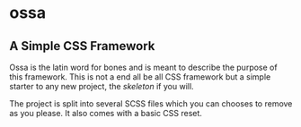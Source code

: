 # ossa
## A Simple CSS Framework

Ossa is the latin word for bones and is meant to describe the purpose of this framework.
This is not a end all be all CSS framework but a simple starter to any new project, the _skeleton_ if you will.

The project is split into several SCSS files which you can chooses to remove as you please.
It also comes with a basic CSS reset.
